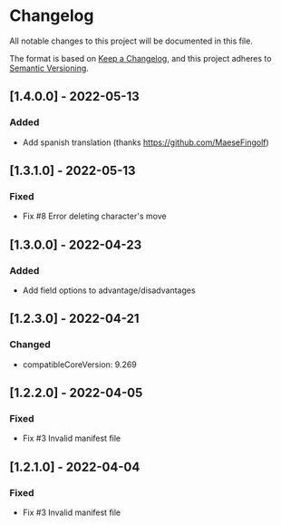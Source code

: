 # Changelog
All notable changes to this project will be documented in this file.

The format is based on [Keep a Changelog](https://keepachangelog.com/en/1.0.0/),
and this project adheres to [Semantic Versioning](https://semver.org/spec/v2.0.0.html).

## [1.4.0.0] - 2022-05-13
### Added
- Add spanish translation (thanks https://github.com/MaeseFingolf)

## [1.3.1.0] - 2022-05-13
### Fixed
- Fix  #8 Error deleting character's move

## [1.3.0.0] - 2022-04-23
### Added
- Add field options to advantage/disadvantages

## [1.2.3.0] - 2022-04-21
### Changed
- compatibleCoreVersion: 9.269

## [1.2.2.0] - 2022-04-05
### Fixed
- Fix #3 Invalid manifest file

## [1.2.1.0] - 2022-04-04
### Fixed
- Fix #3 Invalid manifest file
